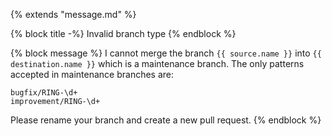 {% extends "message.md" %}

{% block title -%}
Invalid branch type
{% endblock %}

{% block message %}
I cannot merge the branch `{{ source.name }}` into
`{{ destination.name }}` which is a maintenance branch.
The only patterns accepted in maintenance branches are:
```
bugfix/RING-\d+
improvement/RING-\d+
```
Please rename your branch and create a new pull request.
{% endblock %}
